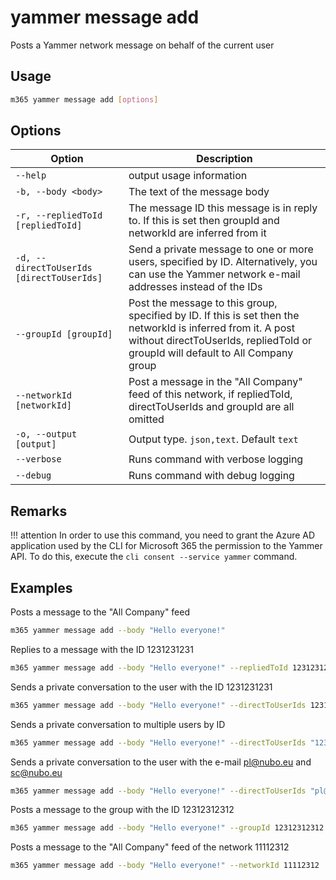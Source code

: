 # yammer message add

Posts a Yammer network message on behalf of the current user

## Usage

```sh
m365 yammer message add [options]
```

## Options

Option|Description
------|-----------
`--help`|output usage information
`-b, --body <body>`|The text of the message body
`-r, --repliedToId [repliedToId]`|The message ID this message is in reply to. If this is set then groupId and networkId are inferred from it
`-d, --directToUserIds [directToUserIds]`|Send a private message to one or more users, specified by ID. Alternatively, you can use the Yammer network e-mail addresses instead of the IDs
`--groupId [groupId]`|Post the message to this group, specified by ID. If this is set then the networkId is inferred from it. A post without directToUserIds, repliedToId or groupId will default to All Company group
`--networkId [networkId]`|Post a message in the "All Company" feed of this network, if repliedToId, directToUserIds and groupId are all omitted
`-o, --output [output]`|Output type. `json,text`. Default `text`
`--verbose`|Runs command with verbose logging
`--debug`|Runs command with debug logging

## Remarks

!!! attention
    In order to use this command, you need to grant the Azure AD application used by the CLI for Microsoft 365 the permission to the Yammer API. To do this, execute the `cli consent --service yammer` command.

## Examples

Posts a message to the "All Company" feed

```sh
m365 yammer message add --body "Hello everyone!"
```

Replies to a message with the ID 1231231231

```sh
m365 yammer message add --body "Hello everyone!" --repliedToId 1231231231
```

Sends a private conversation to the user with the ID 1231231231

```sh
m365 yammer message add --body "Hello everyone!" --directToUserIds 1231231231
```

Sends a private conversation to multiple users by ID

```sh
m365 yammer message add --body "Hello everyone!" --directToUserIds "1231231231,1121312"
```

Sends a private conversation to the user with the e-mail pl@nubo.eu and sc@nubo.eu

```sh
m365 yammer message add --body "Hello everyone!" --directToUserIds "pl@nubo.eu,sc@nubo.eu"
```

Posts a message to the group with the ID 12312312312

```sh
m365 yammer message add --body "Hello everyone!" --groupId 12312312312
```

Posts a message to the "All Company" feed of the network 11112312

```sh
m365 yammer message add --body "Hello everyone!" --networkId 11112312
```

